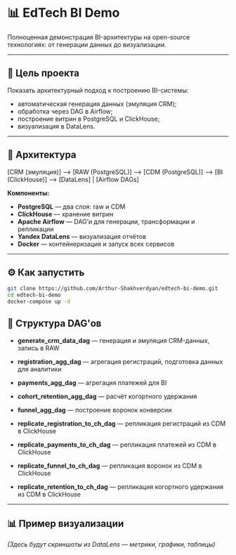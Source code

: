 # 📊 EdTech BI Demo

Полноценная демонстрация BI-архитектуры на open-source технологиях: от генерации данных до визуализации.

---

## 📌 Цель проекта

Показать архитектурный подход к построению BI-системы:
- автоматическая генерация данных (эмуляция CRM);
- обработка через DAG в Airflow;
- построение витрин в PostgreSQL и ClickHouse;
- визуализация в DataLens.

---

## 🧱 Архитектура

[CRM (эмуляция)] --> [RAW (PostgreSQL)] --> [CDM (PostgreSQL)] --> [BI (ClickHouse)] --> [DataLens]
|
[Airflow DAGs]


**Компоненты:**
- **PostgreSQL** — два слоя: raw и CDM
- **ClickHouse** — хранение витрин
- **Apache Airflow** — DAG’и для генерации, трансформации и репликации
- **Yandex DataLens** — визуализация отчётов
- **Docker** — контейнеризация и запуск всех сервисов

---

## ⚙️ Как запустить

```bash
git clone https://github.com/Arthur-Shakhverdyan/edtech-bi-demo.git
cd edtech-bi-demo
docker-compose up -d
```

## 🚀 Структура DAG'ов

- **generate_crm_data_dag** — генерация и эмуляция CRM-данных, запись в RAW  
- **registration_agg_dag** — агрегация регистраций, подготовка данных для аналитики  
- **payments_agg_dag** — агрегация платежей для BI  
- **cohort_retention_agg_dag** — расчёт когортного удержания  
- **funnel_agg_dag** — построение воронок конверсии  

- **replicate_registration_to_ch_dag** — репликация регистраций из CDM в ClickHouse  
- **replicate_payments_to_ch_dag** — репликация платежей из CDM в ClickHouse  
- **replicate_funnel_to_ch_dag** — репликация воронок из CDM в ClickHouse  
- **replicate_retention_to_ch_dag** — репликация когортного удержания из CDM в ClickHouse  

---

## 📊 Пример визуализации

_(Здесь будут скриншоты из DataLens — метрики, графики, таблицы)_
